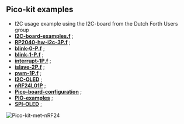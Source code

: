 ## Pico-kit examples

-  I2C usage example using the I2C-board from the Dutch Forth Users group
- [****I2C-board-examples.f****](I2C-board-examples.f) ;
- [****RP2040-hw-i2c-3P.f****](RP2040-hw-i2c-3P.f) ;
- [****blink-0-P.f****](blink-0-P.f) ;
- [****blink-1-P.f****](blink-1-P.f) ;
- [****interrupt-1P.f****](interrupt-1P.f) ;
- [****islave-2P.f****](islave-2P.f) ;
- [****pwm-1P.f****](pwm-1P.f) ;
- [****I2C-OLED****](I2C-OLED/) ;
- [****nRF24L01P****](nRF24/) ;
- [****Pico-board-configuration****](Pico-board-config/) ;
- [****PIO-examples****](PIO-examples/) ;
- [****SPI-OLED****](SPI-OLED/) ;
  
![Pico-kit-met-nRF24](https://github.com/WillemOuwerkerk/noForth-T-hardware-examples-RP2040-/assets/11397265/b3e0bd95-723f-432e-b4ec-f172747ddd9c)
